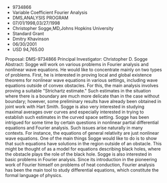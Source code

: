 
* 9734866
* Variable Coefficient Fourier Analysis
* DMS,ANALYSIS PROGRAM
* 07/01/1998,03/27/1998
* Christopher Sogge,MD,Johns Hopkins University
* Standard Grant
* Dmitry Khavinson
* 06/30/2001
* USD 94,765.00

Proposal: DMS-9734866 Principal Investigator: Christopher D. Sogge Abstract:
Sogge will work on various problems in Fourier analysis and nonlinear wave
equations. He would like to concentrate mainly on two types of problems. First,
he is interested in proving local and global existence theorems for nonlinear
wave equations in various settings, including wave equations outside of convex
obstacles. For this, the main analysis involves proving a suitable "Strichartz
estimate." Such estimates in the situation where there is a boundary are much
more delicate than in the case without boundary; however, some preliminary
results have already been obtained in joint work with Hart Smith. Sogge is also
very interested in studying maximal averages over curves and especially
interested in trying to establish such estimates in the curved space setting.
Sogge has been intrigued for some time by certain questions in nonlinear partial
differential equations and Fourier analysis. Such issues arise naturally in many
contexts. For instance, the equations of general relativity are just nonlinear
wave equations. One of the main things Sogge would like to do is to show that
such equations have solutions in the region outside of an obstacle. This might
be thought of as a model for equations describing black holes, where the
obstacle plays the role of the black hole. Sogge is also interested in basic
problems in Fourier analysis. Since its introduction in the pioneering work of
Fourier himself on problems of heat conduction, Fourier analysis has been the
main tool to study differential equations, which constitute the formal language
of physics.
